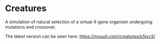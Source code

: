 # Creatures
A simulation of natural selection of a virtual 4-gene organism undergoing mutations and crossover.

The latest version can be seen here: https://muuuh.com/creatures/p5jsv3/


